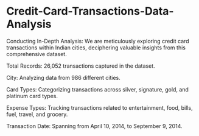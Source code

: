 # Credit-Card-Transactions-Data-Analysis
Conducting In-Depth Analysis: We are meticulously exploring credit card transactions within Indian cities, deciphering valuable insights from this comprehensive dataset.

Total Records: 26,052 transactions captured in the dataset.


City: Analyzing data from 986 different cities.


Card Types: Categorizing transactions across silver, signature, gold, and platinum card types.


Expense Types: Tracking transactions related to entertainment, food, bills, fuel, travel, and grocery.


Transaction Date: Spanning from April 10, 2014, to September 9, 2014.
